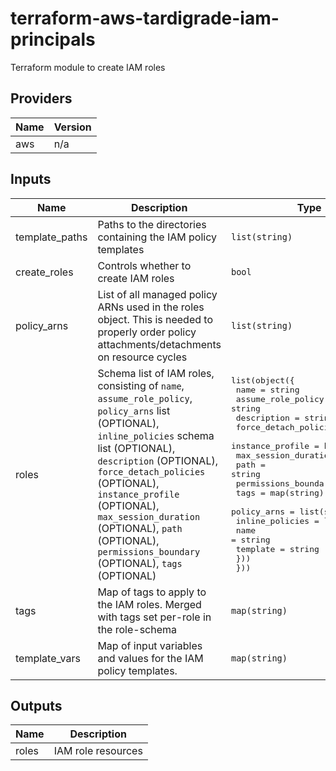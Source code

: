 # terraform-aws-tardigrade-iam-principals

Terraform module to create IAM roles


<!-- BEGIN TFDOCS -->
## Providers

| Name | Version |
|------|---------|
| aws | n/a |

## Inputs

| Name | Description | Type | Default | Required |
|------|-------------|------|---------|:-----:|
| template\_paths | Paths to the directories containing the IAM policy templates | `list(string)` | n/a | yes |
| create\_roles | Controls whether to create IAM roles | `bool` | `true` | no |
| policy\_arns | List of all managed policy ARNs used in the roles object. This is needed to properly order policy attachments/detachments on resource cycles | `list(string)` | `[]` | no |
| roles | Schema list of IAM roles, consisting of `name`, `assume_role_policy`, `policy_arns` list (OPTIONAL), `inline_policies` schema list (OPTIONAL), `description` (OPTIONAL), `force_detach_policies` (OPTIONAL), `instance_profile` (OPTIONAL), `max_session_duration` (OPTIONAL), `path` (OPTIONAL), `permissions_boundary` (OPTIONAL), `tags` (OPTIONAL) | <pre>list(object({<br>    name                  = string<br>    assume_role_policy    = string<br>    description           = string<br>    force_detach_policies = bool<br>    instance_profile      = bool<br>    max_session_duration  = number<br>    path                  = string<br>    permissions_boundary  = string<br>    tags                  = map(string)<br>    policy_arns           = list(string)<br>    inline_policies = list(object({<br>      name     = string<br>      template = string<br>    }))<br>  }))<br></pre> | `[]` | no |
| tags | Map of tags to apply to the IAM roles. Merged with tags set per-role in the role-schema | `map(string)` | `{}` | no |
| template\_vars | Map of input variables and values for the IAM policy templates. | `map(string)` | `{}` | no |

## Outputs

| Name | Description |
|------|-------------|
| roles | IAM role resources |

<!-- END TFDOCS -->
